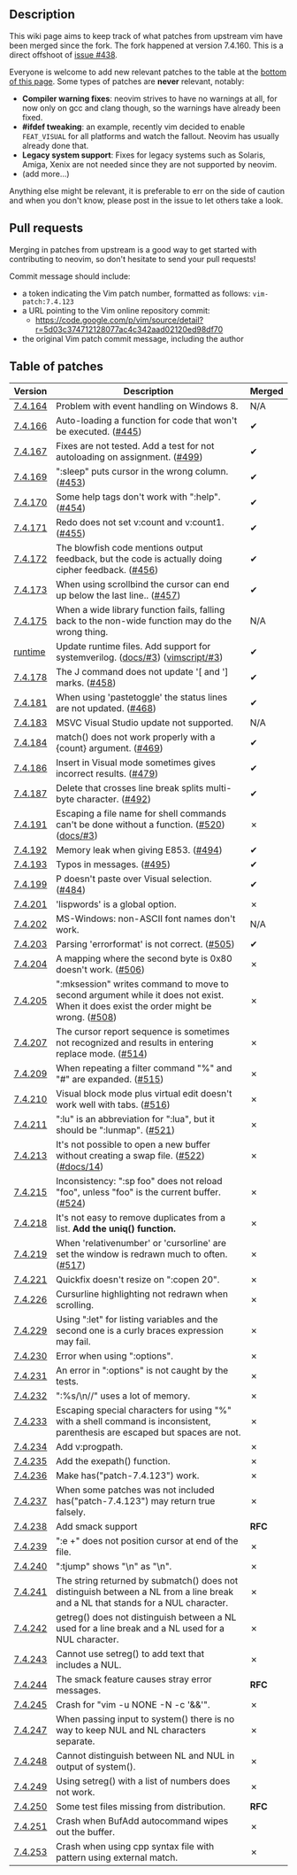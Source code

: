 Description
-----------

This wiki page aims to keep track of what patches from upstream vim have been merged since the fork. The fork happened at version 7.4.160. This is a direct offshoot of [issue #438](https://github.com/neovim/neovim/issues/438).

Everyone is welcome to add new relevant patches to the table at the [bottom of this page](#table-of-patches). Some types of patches are **never** relevant, notably:

- **Compiler warning fixes**: neovim strives to have no warnings at all, for now only on gcc and clang though, so the warnings have already been fixed.
- **#ifdef tweaking**: an example, recently vim decided to enable `FEAT_VISUAL` for all platforms and watch the fallout. Neovim has usually already done that.
- **Legacy system support**: Fixes for legacy systems such as Solaris, Amiga, Xenix are not needed since they are not supported by neovim.
- (add more...)

Anything else might be relevant, it is preferable to err on the side of caution and when you don't know, please post in the issue to let others take a look. 

Pull requests
-------------

Merging in patches from upstream is a good way to get started with contributing to neovim, so don't hesitate to send your pull requests! 

Commit message should include:

- a token indicating the Vim patch number, formatted as follows: `vim-patch:7.4.123`
- a URL pointing to the Vim online repository commit:
    - https://code.google.com/p/vim/source/detail?r=5d03c374712128077ac4c342aad02120ed98df70
- the original Vim patch commit message, including the author
    

Table of patches
----------------

Version  | Description | Merged
------------------- | --------------- | ----------
 [7.4.164](https://code.google.com/p/vim/source/detail?r=a01819fb6e2b5c270dac492ab2fe923ea9301651)  | Problem with event handling on Windows 8. | N/A
 [7.4.166](https://code.google.com/p/vim/source/detail?r=5d03c374712128077ac4c342aad02120ed98df70)  | Auto-loading a function for code that won't be executed. ([#445](https://github.com/neovim/neovim/pull/445)) | ✔
 [7.4.167](https://code.google.com/p/vim/source/detail?r=22387c8eec43ea8b1b704cad49c8f7187e2fd579)  | Fixes are not tested. Add a test for not autoloading on assignment. ([#499](https://github.com/neovim/neovim/pull/499))| ✔
 [7.4.169](https://code.google.com/p/vim/source/detail?r=4e3a9dd25d428e7c08ed401afc244972e27e08e6)  | ":sleep" puts cursor in the wrong column. ([#453](https://github.com/neovim/neovim/pull/453)) | ✔
 [7.4.170](https://code.google.com/p/vim/source/detail?r=8122eab8fcdbbdaac62dfbf7c6458cb3e6f46b04)  | Some help tags don't work with ":help". ([#454](https://github.com/neovim/neovim/pull/454)) | ✔
 [7.4.171](https://code.google.com/p/vim/source/detail?r=beb037a6c2708f539d50840637f70eed0811d93c)  | Redo does not set v:count and v:count1. ([#455](https://github.com/neovim/neovim/pull/455)) | ✔
 [7.4.172](https://code.google.com/p/vim/source/detail?r=391e10afccf6879dcfab8b28cb1587a13eb835c0)  | The blowfish code mentions output feedback, but the code is actually doing cipher feedback. ([#456](https://github.com/neovim/neovim/pull/456)) | ✔
 [7.4.173](https://code.google.com/p/vim/source/detail?r=233ad7b960d0fbeb224b383918113b25c74ebe35)  | When using scrollbind the cursor can end up below the last line.. ([#457](https://github.com/neovim/neovim/pull/457)) | ✔
 [7.4.175](https://code.google.com/p/vim/source/detail?r=6b69d8dde19e32909f4ee3a6337e6a2ecfbb6f72)  | When a wide library function fails, falling back to the non-wide function may do the wrong thing. | N/A
 [runtime](https://code.google.com/p/vim/source/detail?r=1dea14d4c73897e0317779a1c85271629806def5)  | Update runtime files.  Add support for systemverilog. ([docs/#3](https://github.com/neovim/docs/pull/3)) ([vimscript/#3](https://github.com/neovim/vimscript/pull/3))| ✔
 [7.4.178](https://code.google.com/p/vim/source/detail?r=647e6bb15aa3f864eaf447fe77e3e3ae7e37b134)  | The J command does not update '[ and '] marks. ([#458](https://github.com/neovim/neovim/pull/458)) | ✔
 [7.4.181](https://code.google.com/p/vim/source/detail?r=cb5683bcde03796baa7e845fd9a2fcaec3383538)  | When using 'pastetoggle' the status lines are not updated. ([#468](https://github.com/neovim/neovim/pull/468)) | ✔
 [7.4.183](https://code.google.com/p/vim/source/detail?r=1e2bfe4f3e903110f27cb6231f6642e721808837)  | MSVC Visual Studio update not supported. | N/A
 [7.4.184](https://code.google.com/p/vim/source/detail?r=9ac2fc63501d3eff92446c03b2822b30b169db5a)  | match() does not work properly with a {count} argument. ([#469](https://github.com/neovim/neovim/pull/469)) | ✔
 [7.4.186](https://code.google.com/p/vim/source/detail?r=4d12112c5efae071aecbeed1a7196f18950457b3)  | Insert in Visual mode sometimes gives incorrect results. ([#479](https://github.com/neovim/neovim/pull/479)) | ✔
 [7.4.187](https://code.google.com/p/vim/source/detail?r=a1c07956171a133583df42627d3498f935e59988)  | Delete that crosses line break splits multi-byte character. ([#492](https://github.com/neovim/neovim/pull/492)) | ✔
 [7.4.191](https://code.google.com/p/vim/source/detail?r=40f18a1c1592c8b4047f6f2a413557f48a99c55f)  | Escaping a file name for shell commands can't be done without a function. ([#520](https://github.com/neovim/neovim/pull/520)) ([docs/#3](https://github.com/neovim/docs/pull/3))| ✗
 [7.4.192](https://code.google.com/p/vim/source/detail?r=04c4ef8c0a1b757494500e46400552b135135e94)  | Memory leak when giving E853. ([#494](https://github.com/neovim/neovim/pull/494))| ✔
 [7.4.193](https://code.google.com/p/vim/source/detail?r=a8650e2a0b5a5936f7d503429180df47df2aa775)  | Typos in messages. ([#495](https://github.com/neovim/neovim/pull/495))| ✔
 [7.4.199](https://code.google.com/p/vim/source/detail?r=54b1a90c937380195fad6a52408aa3b4eed6d8d1)  | P doesn't paste over Visual selection. ([#484](https://github.com/neovim/neovim/pull/484))| ✔
 [7.4.201](https://code.google.com/p/vim/source/detail?r=06e5f65c34d8136c3a9d2219429b7eca35cb3a21)  | 'lispwords' is a global option. | ✗
 [7.4.202](https://code.google.com/p/vim/source/detail?r=22d7af9ff3e5e2b93fdbe8603df2f15155a5976b)  | MS-Windows: non-ASCII font names don't work. | N/A
 [7.4.203](https://code.google.com/p/vim/source/detail?r=fb24b025c7cf07db79a559a3091db42e02c1af86)  | Parsing 'errorformat' is not correct. ([#505](https://github.com/neovim/neovim/pull/505))  | ✔
 [7.4.204](https://code.google.com/p/vim/source/detail?r=f5120cbf16b9a9c6e0fbb599a6524e05ecf11393)  | A mapping where the second byte is 0x80 doesn't work. ([#506](https://github.com/neovim/neovim/pull/506))  | ✗
 [7.4.205](https://code.google.com/p/vim/source/detail?r=0ace3a24c2a0153f0aaf9b619d3958e7f486705f)  | ":mksession" writes command to move to second argument while it does not exist. When it does exist the order might be wrong. ([#508](https://github.com/neovim/neovim/pull/508)) | ✗
 [7.4.207](https://code.google.com/p/vim/source/detail?r=2aa909427e44cd3aac7def024b66e41d0c9d0e0d)  | The cursor report sequence is sometimes not recognized and results in entering replace mode. ([#514](https://github.com/neovim/neovim/pull/514)) | ✗
 [7.4.209](https://code.google.com/p/vim/source/detail?r=bb402c49379de97fcd475fbbbbdc5ed41e5dff07)  | When repeating a filter command "%" and "#" are expanded. ([#515](https://github.com/neovim/neovim/pull/515))| ✗
 [7.4.210](https://code.google.com/p/vim/source/detail?r=420fd9cb86d51a92c4307a746557e81914c6d6c4)  | Visual block mode plus virtual edit doesn't work well with tabs. ([#516](https://github.com/neovim/neovim/pull/516))| ✗
 [7.4.211](https://code.google.com/p/vim/source/detail?r=e90bef2240c8d187da6e8d8fa5007ec5afc12284)  | ":lu" is an abbreviation for ":lua", but it should be ":lunmap". ([#521](https://github.com/neovim/neovim/pull/521))| ✗
 [7.4.213](https://code.google.com/p/vim/source/detail?r=e25a04c1c515e6eb32197291472f89bcadfabf89)  | It's not possible to open a new buffer without creating a swap file. ([#522](https://github.com/neovim/neovim/pull/522)) ([#docs/14](https://github.com/neovim/docs/pull/14))| ✗
 [7.4.215](https://code.google.com/p/vim/source/detail?r=f069a3a0f84451aa498c6c22d8f922d1e695e96d)  | Inconsistency: ":sp foo" does not reload "foo", unless "foo" is the current buffer. ([#524](https://github.com/neovim/neovim/pull/524))| ✗
[7.4.218](https://code.google.com/p/vim/source/detail?r=ddc3f32a4b2191f829206322d46f0e9c7e365e22)  | It's not easy to remove duplicates from a list. **Add the uniq() function.** | ✗
 [7.4.219](https://code.google.com/p/vim/source/detail?r=37af1e6e91bb1e8ceb89d3ba1c49a04ffd889880)  | When 'relativenumber' or 'cursorline' are set the window is redrawn much to often. ([#517](https://github.com/neovim/neovim/pull/517))| ✗
[7.4.221](https://code.google.com/p/vim/source/detail?r=a548aae15b3a27a56d814900049785c29c01a37a)  | Quickfix doesn't resize on ":copen 20". | ✗
[7.4.226](https://code.google.com/p/vim/source/detail?r=b650f2db8f9604124c0ddfb14af0c04bd4ae0580)  | Cursurline highlighting not redrawn when scrolling. | ✗
[7.4.229](https://code.google.com/p/vim/source/detail?r=839cca5ec18d560e3714065e54ed38b6e812aaf7)  | Using ":let" for listing variables and the second one is a curly braces expression may fail. | ✗
[7.4.230](https://code.google.com/p/vim/source/detail?r=57ecd7a8c0f052296b41b916eb1ae7f2a9a48b27)  | Error when using ":options". | ✗
[7.4.231](https://code.google.com/p/vim/source/detail?r=0a295a3c9e473512ad3b006a0fb752ad43d19094)  | An error in ":options" is not caught by the tests. | ✗
[7.4.232](https://code.google.com/p/vim/source/detail?r=845608965bd9d0b2755997a7be812746885ff105)  | ":%s/\n//" uses a lot of memory.| ✗
[7.4.233](https://code.google.com/p/vim/source/detail?r=22a1d5762ba3a75984e89dcc47a65498f63a6c2c)  | Escaping special characters for using "%" with a shell command is inconsistent, parenthesis are escaped but spaces are not. | ✗
[7.4.234](https://code.google.com/p/vim/source/detail?r=d2286df8719d6e99c743e3bf6ac14d1f9debc84d)  | Add v:progpath. | ✗
[7.4.235](https://code.google.com/p/vim/source/detail?r=5ab2946f7ce560985830fbc3c453bb0f7a01f385)  | Add the exepath() function. | ✗
[7.4.236](https://code.google.com/p/vim/source/detail?r=a44087db72386d080e9da870d751daf498004be8)  | Make has("patch-7.4.123") work. | ✗
[7.4.237](https://code.google.com/p/vim/source/detail?r=71b165a378ad580818f6d497ecf0f8ad054a9683)  | When some patches was not included has("patch-7.4.123") may return true falsely. | ✗
[7.4.238](https://code.google.com/p/vim/source/detail?r=410ef4f1a3d2f4a6ecad9aaa87dae645d1578a19)  | Add smack support | **RFC**
[7.4.239](https://code.google.com/p/vim/source/detail?r=98bfec9ea7608f312129475d4ca0ae6d1c6c232e)  | ":e +" does not position cursor at end of the file. | ✗
[7.4.240](https://code.google.com/p/vim/source/detail?r=8d1ba0a23588932d22ad37cbd87ae3bbd4bfeff8)  | ":tjump" shows "\n" as "\\n". | ✗
[7.4.241](https://code.google.com/p/vim/source/detail?r=a63d0cd691dc925283815d17d62f4e948d723a59)  | The string returned by submatch() does not distinguish between a NL from a line break and a NL that stands for a NUL character. | ✗
[7.4.242](https://code.google.com/p/vim/source/detail?r=f084024c0ddbba46aabfafa2996c3f7d13080ab6)  | getreg() does not distinguish between a NL used for a line break and a NL used for a NUL character. | ✗
[7.4.243](https://code.google.com/p/vim/source/detail?r=9f8fa56f1906f4f634cd602a7a2b4f8631faf526)  | Cannot use setreg() to add text that includes a NUL. | ✗
[7.4.244](https://code.google.com/p/vim/source/detail?r=da17c7de616e3829e4f59923ffa138a067928d9e)  | The smack feature causes stray error messages. | **RFC**
[7.4.245](https://code.google.com/p/vim/source/detail?r=80421d934ebde183ce545ab8d9eb3a4c2065c169)  | Crash for "vim -u NONE -N  -c '&&'". | ✗
[7.4.247](https://code.google.com/p/vim/source/detail?r=9f8fa56f1906f4f634cd602a7a2b4f8631faf526)  | When passing input to system() there is no way to keep NUL and NL characters separate. | ✗
[7.4.248](https://code.google.com/p/vim/source/detail?r=e5f1f2ea0b4a4834791924880f78272ef52eb087)  | Cannot distinguish between NL and NUL in output of system(). | ✗
[7.4.249](https://code.google.com/p/vim/source/detail?r=0b9a66ea49f435536745be0e0a6154be7b607249)  | Using setreg() with a list of numbers does not work. | ✗
[7.4.250](https://code.google.com/p/vim/source/detail?r=a8f3f45896288bd7e0a27e0c28c3cc3457ccc507)  | Some test files missing from distribution. | **RFC**
[7.4.251](https://code.google.com/p/vim/source/detail?r=29eb4c2a33ac701bfcd4d2e2bed7864eba876e0e)  | Crash when BufAdd autocommand wipes out the buffer. | ✗
[7.4.253](https://code.google.com/p/vim/source/detail?r=4901a36479f200b2e6700ad91c26911d92deb886)  | Crash when using cpp syntax file with pattern using external match. | ✗